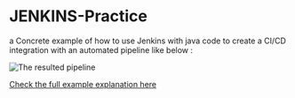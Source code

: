 # JENKINS-Practice
a Concrete example of how to use Jenkins with java code to create a CI/CD integration with an automated pipeline like below : 


![The resulted pipeline](https://github.com/metidjisidahmed/JENKINS-Practice/blob/main/Pipeline.png "The resulted pipeline")


 [Check the full example explanation here](https://github.com/metidjisidahmed/JENKINS-Practice/blob/main/Use%20Case.pdf)

